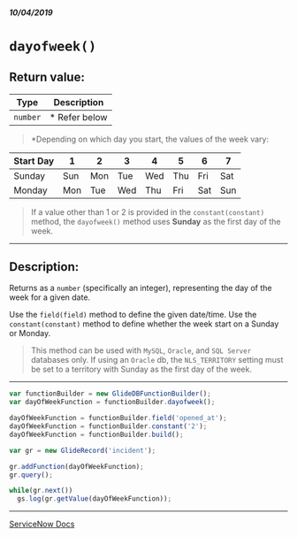 ##### 10/04/2019
# `dayofweek()`

## Return value:
| Type | Description |
|---|---|
| `number` | * Refer below |

  > *Depending on which day you start, the values of the week vary:

| Start Day | 1 | 2 | 3 | 4 | 5 | 6 | 7 |
|---|---|---|---|---|---|---|---|
| Sunday | Sun | Mon | Tue | Wed | Thu | Fri | Sat |
| Monday | Mon | Tue | Wed | Thu | Fri | Sat | Sun |

  > If a value other than 1 or 2 is provided in the `constant(constant)` method, the `dayofweek()` method uses **Sunday** as the first day of the week.

---

## Description:
Returns as a `number` (specifically an integer), representing the day of the week for a given date.

Use the `field(field)` method to define the given date/time.  Use the `constant(constant)` method to define whether the week start on a Sunday or Monday.

  > This method can be used with `MySQL`, `Oracle`, and `SQL Server` databases only.  If using an `Oracle` db, the `NLS_TERRITORY` setting must be set to a territory with Sunday as the first day of the week.

---

```js
var functionBuilder = new GlideDBFunctionBuilder();
var dayOfWeekFunction = functionBuilder.dayofweek();

dayOfWeekFunction = functionBuilder.field('opened_at');
dayOfWeekFunction = functionBuilder.constant('2');
dayOfWeekFunction = functionBuilder.build();

var gr = new GlideRecord('incident');

gr.addFunction(dayOfWeekFunction);
gr.query();

while(gr.next())
  gs.log(gr.getValue(dayOfWeekFunction));
```

---

[ServiceNow Docs](https://developer.servicenow.com/app.do#!/api_doc?v=newyork&id=GlideDBFBScoped-dayofweek)